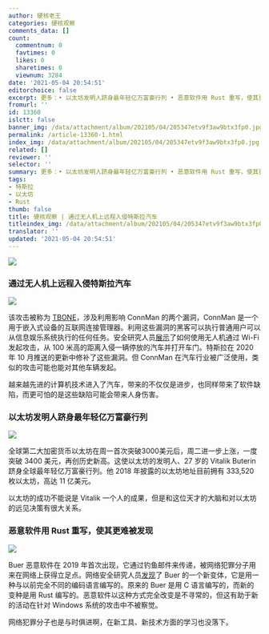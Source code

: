 ```yaml
---
author: 硬核老王
categories: 硬核观察
comments_data: []
count:
  commentnum: 0
  favtimes: 0
  likes: 0
  sharetimes: 0
  viewnum: 3284
date: '2021-05-04 20:54:51'
editorchoice: false
excerpt: 更多：• 以太坊发明人跻身最年轻亿万富豪行列 • 恶意软件用 Rust 重写，使其更难被发现
fromurl: ''
id: 13360
islctt: false
banner_img: /data/attachment/album/202105/04/205347etv9f3aw9btx3fp0.jpg
permalink: /article-13360-1.html
index_img: /data/attachment/album/202105/04/205347etv9f3aw9btx3fp0.jpg
related: []
reviewer: ''
selector: ''
summary: 更多：• 以太坊发明人跻身最年轻亿万富豪行列 • 恶意软件用 Rust 重写，使其更难被发现
tags:
- 特斯拉
- 以太坊
- Rust
thumb: false
title: 硬核观察 | 通过无人机上远程入侵特斯拉汽车
titleindex_img: /data/attachment/album/202105/04/205347etv9f3aw9btx3fp0.jpg
translator: ''
updated: '2021-05-04 20:54:51'
---
```


![](/data/attachment/album/202105/04/205347etv9f3aw9btx3fp0.jpg)


### 通过无人机上远程入侵特斯拉汽车


![](/data/attachment/album/202105/04/205400nai1au9mirgirll1.jpg)


该攻击被称为 [TBONE](https://kunnamon.io/tbone/)，涉及利用影响 ConnMan 的两个漏洞，ConnMan 是一个用于嵌入式设备的互联网连接管理器。利用这些漏洞的黑客可以执行普通用户可以从信息娱乐系统执行的任何任务。安全研究人员[展示](https://www.securityweek.com/tesla-car-hacked-remotely-drone-zero-click-exploit)了如何使用无人机通过 Wi-Fi 发起攻击，从 100 米高的距离入侵一辆停放的汽车并打开车门。特斯拉在 2020 年 10 月推送的更新中修补了这些漏洞。但 ConnMan 在汽车行业被广泛使用，类似的攻击可能也能对其他车辆发起。


越来越先进的计算机技术进入了汽车，带来的不仅仅是进步，也同样带来了软件缺陷，而更可怕的是这些缺陷可能会带来人身伤害。


### 以太坊发明人跻身最年轻亿万富豪行列


![](/data/attachment/album/202105/04/205421yp68iuzpz88e20ze.jpg)


全球第二大加密货币以太坊在周一首次突破3000美元后，周二进一步上涨，一度突破 3400 美元，再创历史新高。这使以太坊的发明人、27 岁的 Vitalik Buterin 跻身全球最年轻亿万富豪行列。他 2018 年披露的以太坊地址目前拥有 333,520 枚以太坊，高达 11 亿美元。


以太坊的成功不能说是 Vitalik 一个人的成果，但是和这位天才的大脑和对以太坊的远见决策有很大关系。


### 恶意软件用 Rust 重写，使其更难被发现


![](/data/attachment/album/202105/04/205435n2xrwn3kf4pkhf52.jpg)


Buer 恶意软件在 2019 年首次出现，它通过钓鱼邮件来传递，被网络犯罪分子用来在网络上获得立足点。网络安全研究人员[发现](https://www.proofpoint.com/us/blog/threat-insight/new-variant-buer-loader-written-rust)了 Buer 的一个新变体，它是用一种与以前完全不同的编码语言编写的。原来的 Buer 是用 C 语言编写的，而新的变种是用 Rust 编写的。恶意软件以这种方式完全改变是不寻常的，但这有助于新的活动在针对 Windows 系统的攻击中不被察觉。


网络犯罪分子也是与时俱进啊，在新工具、新技术方面的学习也没落下。
